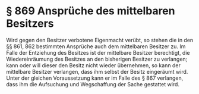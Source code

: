 # § 869 Ansprüche des mittelbaren Besitzers
Wird gegen den Besitzer verbotene Eigenmacht verübt, so stehen die in den §§ 861, 862 bestimmten Ansprüche auch dem mittelbaren Besitzer zu. Im Falle der Entziehung des Besitzes ist der mittelbare Besitzer berechtigt, die Wiedereinräumung des Besitzes an den bisherigen Besitzer zu verlangen; kann oder will dieser den Besitz nicht wieder übernehmen, so kann der mittelbare Besitzer verlangen, dass ihm selbst der Besitz eingeräumt wird. Unter der gleichen Voraussetzung kann er im Falle des § 867 verlangen, dass ihm die Aufsuchung und Wegschaffung der Sache gestattet wird.